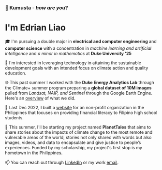 ### 👋 Kumusta - _how are you_? 
# I'm Edrian Liao
🎓 I'm pursuing a double major in __electrical and computer engineering__ and __computer science__ with a concentration in _machine learning and artificial intelligence_ and _a minor in mathematics_ at __Duke University '25__

👀 I'm interested in leveraging technology in attaining the sustainable development goals with an intended focus on climate action and quality education.

🌐 This past summer I worked with the __Duke Energy Analytics Lab__ through the Climate+ summer program preparing a __global dataset of 10M images__ pulled from _Landsat, NAIP, and Sentinel_ through the Google Earth Engine. Here's an [overview](https://bigdata.duke.edu/projects/tracking-climate-change-causes-impacts-with-satellites-and-ai/) of what we did.

🌱 Last Dec 2022,  I built a [website](https://edrian-liao.github.io/project-kayamanan-website/index.html) for an non-profit organization in the Philippines that focuses on providing financial literacy to Filipino high school students.

💞️ This summer, I'll be starting my project named __PlanetTales__ that aims to share stories about the impacts of climate change to the most remote and vulnerable areas of the world, stories not only shared with words but also images, videos, and data to encapsulate and give justice to people’s experiences. Funded by my scholarship, my project's first stop is my hometown in the Philippines.

📫 You can reach out through [LinkedIn](https://www.linkedin.com/in/edrianpaulliao/) or my work [email](mailto:edrianpaul.liao@duke.edu).

<!---
edrian-liao/edrian-liao is a ✨ special ✨ repository because its `README.md` (this file) appears on your GitHub profile.
You can click the Preview link to take a look at your changes.
--->
